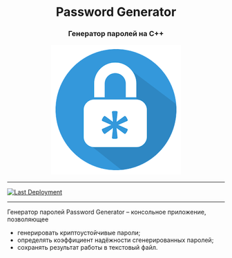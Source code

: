 <h1 align="center"> Password Generator</h1>
<h3 align="center"style>Генератор паролей на C++</h3>
<p align="center"><img src="img/log.png"></p>

---
[![Last Deployment](https://github.com/trpo2021/cw-is-042_password-generator/actions/workflows/my-project.yml/badge.svg?branch=main)](https://github.com/trpo2021/cw-is-042_password-generator/actions/workflows/my-project.yml)

---

Генератор паролей Password Generator – консольное приложение, позволяющее
- генерировать криптоустойчивые пароли;
- определять коэффициент надёжности сгенерированных паролей;
- сохранять результат работы в текстовый файл.
